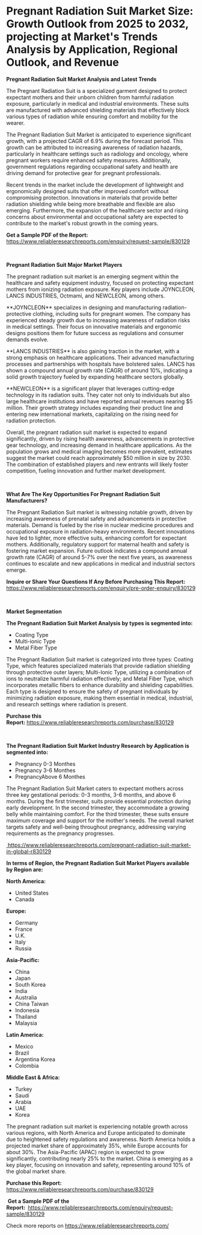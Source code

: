 <p><h1>Pregnant Radiation Suit Market Size: Growth Outlook from 2025 to 2032, projecting at Market's Trends Analysis by Application, Regional Outlook, and Revenue</h1></p><p><strong>Pregnant Radiation Suit Market Analysis and Latest Trends</strong></p>
<p><p>The Pregnant Radiation Suit is a specialized garment designed to protect expectant mothers and their unborn children from harmful radiation exposure, particularly in medical and industrial environments. These suits are manufactured with advanced shielding materials that effectively block various types of radiation while ensuring comfort and mobility for the wearer.</p><p>The Pregnant Radiation Suit Market is anticipated to experience significant growth, with a projected CAGR of 6.9% during the forecast period. This growth can be attributed to increasing awareness of radiation hazards, particularly in healthcare settings such as radiology and oncology, where pregnant workers require enhanced safety measures. Additionally, government regulations regarding occupational safety and health are driving demand for protective gear for pregnant professionals.</p><p>Recent trends in the market include the development of lightweight and ergonomically designed suits that offer improved comfort without compromising protection. Innovations in materials that provide better radiation shielding while being more breathable and flexible are also emerging. Furthermore, the expansion of the healthcare sector and rising concerns about environmental and occupational safety are expected to contribute to the market's robust growth in the coming years.</p></p>
<p><strong>Get a Sample PDF of the Report:&nbsp;</strong> <a href="https://www.reliableresearchreports.com/enquiry/request-sample/830129?utm_campaign=3086&utm_medium=2&utm_source=Github&utm_content=ia&utm_term=25032025&utm_id=pregnant-radiation-suit">https://www.reliableresearchreports.com/enquiry/request-sample/830129</a></p>
<p>&nbsp;</p>
<p><strong>Pregnant Radiation Suit Major Market Players</strong></p>
<p><p>The pregnant radiation suit market is an emerging segment within the healthcare and safety equipment industry, focused on protecting expectant mothers from ionizing radiation exposure. Key players include JOYNCLEON, LANCS INDUSTRIES, Octmami, and NEWCLEON, among others.</p><p>**JOYNCLEON** specializes in designing and manufacturing radiation-protective clothing, including suits for pregnant women. The company has experienced steady growth due to increasing awareness of radiation risks in medical settings. Their focus on innovative materials and ergonomic designs positions them for future success as regulations and consumer demands evolve.</p><p>**LANCS INDUSTRIES** is also gaining traction in the market, with a strong emphasis on healthcare applications. Their advanced manufacturing processes and partnerships with hospitals have bolstered sales. LANCS has shown a compound annual growth rate (CAGR) of around 10%, indicating a solid growth trajectory fueled by expanding healthcare sectors globally.</p><p>**NEWCLEON** is a significant player that leverages cutting-edge technology in its radiation suits. They cater not only to individuals but also large healthcare institutions and have reported annual revenues nearing $5 million. Their growth strategy includes expanding their product line and entering new international markets, capitalizing on the rising need for radiation protection.</p><p>Overall, the pregnant radiation suit market is expected to expand significantly, driven by rising health awareness, advancements in protective gear technology, and increasing demand in healthcare applications. As the population grows and medical imaging becomes more prevalent, estimates suggest the market could reach approximately $50 million in size by 2030. The combination of established players and new entrants will likely foster competition, fueling innovation and further market development.</p></p>
<p>&nbsp;</p>
<p><strong>What Are The Key Opportunities For Pregnant Radiation Suit Manufacturers?</strong></p>
<p><p>The Pregnant Radiation Suit market is witnessing notable growth, driven by increasing awareness of prenatal safety and advancements in protective materials. Demand is fueled by the rise in nuclear medicine procedures and occupational exposure in radiation-heavy environments. Recent innovations have led to lighter, more effective suits, enhancing comfort for expectant mothers. Additionally, regulatory support for maternal health and safety is fostering market expansion. Future outlook indicates a compound annual growth rate (CAGR) of around 5-7% over the next five years, as awareness continues to escalate and new applications in medical and industrial sectors emerge.</p></p>
<p><strong>Inquire or Share Your Questions If Any Before Purchasing This Report:</strong> <a href="https://www.reliableresearchreports.com/enquiry/pre-order-enquiry/830129?utm_campaign=3086&utm_medium=2&utm_source=Github&utm_content=ia&utm_term=25032025&utm_id=pregnant-radiation-suit">https://www.reliableresearchreports.com/enquiry/pre-order-enquiry/830129</a></p>
<p>&nbsp;</p>
<p><strong>Market Segmentation</strong></p>
<p><strong>The Pregnant Radiation Suit Market Analysis by types is segmented into:</strong></p>
<p><ul><li>Coating Type</li><li>Multi-ionic Type</li><li>Metal Fiber Type</li></ul></p>
<p><p>The Pregnant Radiation Suit market is categorized into three types: Coating Type, which features specialized materials that provide radiation shielding through protective outer layers; Multi-Ionic Type, utilizing a combination of ions to neutralize harmful radiation effectively; and Metal Fiber Type, which incorporates metallic fibers to enhance durability and shielding capabilities. Each type is designed to ensure the safety of pregnant individuals by minimizing radiation exposure, making them essential in medical, industrial, and research settings where radiation is present.</p></p>
<p><strong>Purchase this Report:&nbsp;</strong><a href="https://www.reliableresearchreports.com/purchase/830129?utm_campaign=3086&utm_medium=2&utm_source=Github&utm_content=ia&utm_term=25032025&utm_id=pregnant-radiation-suit">https://www.reliableresearchreports.com/purchase/830129</a></p>
<p>&nbsp;</p>
<p><strong>The Pregnant Radiation Suit Market Industry Research by Application is segmented into:</strong></p>
<p><ul><li>Pregnancy 0-3 Monthes</li><li>Pregnancy 3-6 Monthes</li><li>PregnancyAbove 6 Monthes</li></ul></p>
<p><p>The Pregnant Radiation Suit Market caters to expectant mothers across three key gestational periods: 0-3 months, 3-6 months, and above 6 months. During the first trimester, suits provide essential protection during early development. In the second trimester, they accommodate a growing belly while maintaining comfort. For the third trimester, these suits ensure maximum coverage and support for the mother's needs. The overall market targets safety and well-being throughout pregnancy, addressing varying requirements as the pregnancy progresses.</p></p>
<p><a href="https://www.reliableresearchreports.com/pregnant-radiation-suit-market-in-global-r830129?utm_campaign=3086&utm_medium=2&utm_source=Github&utm_content=ia&utm_term=25032025&utm_id=pregnant-radiation-suit">&nbsp;https://www.reliableresearchreports.com/pregnant-radiation-suit-market-in-global-r830129</a></p>
<p><strong>In terms of Region, the Pregnant Radiation Suit Market Players available by Region are:</strong></p>
<p>
    <p> <strong> North America: </strong>
        <ul>
            <li>United States</li>
            <li>Canada</li>
        </ul>
        </p> 
    <p> <strong> Europe: </strong>
        <ul>
            <li>Germany</li>
            <li>France</li>
            <li>U.K.</li>
            <li>Italy</li>
            <li>Russia</li>
        </ul>
        </p> 
    <p> <strong> Asia-Pacific: </strong>
        <ul>
            <li>China</li>
            <li>Japan</li>
            <li>South Korea</li>
            <li>India</li>
            <li>Australia</li>
            <li>China Taiwan</li>
            <li>Indonesia</li>
            <li>Thailand</li>
            <li>Malaysia</li>
        </ul>
        </p> 
    <p> <strong> Latin America: </strong>
        <ul>
            <li>Mexico</li>
            <li>Brazil</li>
            <li>Argentina Korea</li>
            <li>Colombia</li>
        </ul>
        </p> 
    <p> <strong> Middle East & Africa: </strong>
        <ul>
            <li>Turkey</li>
            <li>Saudi</li>
            <li>Arabia</li>
            <li>UAE</li>
            <li>Korea</li>
        </ul>
    </p>
    </p>
<p><p>The pregnant radiation suit market is experiencing notable growth across various regions, with North America and Europe anticipated to dominate due to heightened safety regulations and awareness. North America holds a projected market share of approximately 35%, while Europe accounts for about 30%. The Asia-Pacific (APAC) region is expected to grow significantly, contributing nearly 25% to the market. China is emerging as a key player, focusing on innovation and safety, representing around 10% of the global market share.</p></p>
<p><strong>Purchase this Report: </strong><a href="https://www.reliableresearchreports.com/purchase/830129?utm_campaign=3086&utm_medium=2&utm_source=Github&utm_content=ia&utm_term=25032025&utm_id=pregnant-radiation-suit">https://www.reliableresearchreports.com/purchase/830129</a></p>
<p>&nbsp;<strong>Get a Sample PDF of the Report:&nbsp;&nbsp;</strong><a href="https://www.reliableresearchreports.com/enquiry/request-sample/830129?utm_campaign=3086&utm_medium=2&utm_source=Github&utm_content=ia&utm_term=25032025&utm_id=pregnant-radiation-suit">https://www.reliableresearchreports.com/enquiry/request-sample/830129</a></p>
<p><strong></strong></p>
<p>Check more reports on <a href="https://www.reliableresearchreports.com/?utm_campaign=3086&utm_medium=2&utm_source=Github&utm_content=ia&utm_term=25032025&utm_id=pregnant-radiation-suit">https://www.reliableresearchreports.com/</a></p>